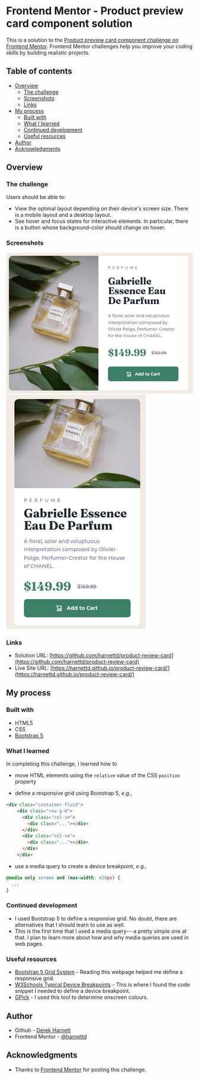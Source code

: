 # Frontend Mentor - Product preview card component solution

This is a solution to the [Product preview card component challenge on Frontend Mentor](https://www.frontendmentor.io/challenges/product-preview-card-component-GO7UmttRfa). Frontend Mentor challenges help you improve your coding skills by building realistic projects. 

## Table of contents

- [Overview](#overview)
  - [The challenge](#the-challenge)
  - [Screenshots](#screenshots)
  - [Links](#links)
- [My process](#my-process)
  - [Built with](#built-with)
  - [What I learned](#what-i-learned)
  - [Continued development](#continued-development)
  - [Useful resources](#useful-resources)
- [Author](#author)
- [Acknowledgments](#acknowledgments)

## Overview

### The challenge

Users should be able to:

- View the optimal layout depending on their device's screen size. There is a mobile layout and a desktop layout.
- See hover and focus states for interactive elements. In particular, there is a button whose background-color should change on hover.

### Screenshots

![Desktop screenshot](images/screenshot_desktop.png)
![Mobile screenshot](images/screenshot_mobile.png)

### Links

- Solution URL: [https://github.com/harnettd/product-review-card](https://github.com/harnettd/product-review-card)
- Live Site URL: [https://harnettd.github.io/product-review-card/](https://harnettd.github.io/product-review-card/)

## My process

### Built with

- HTML5
- CSS
- [Bootstrap 5](https://getbootstrap.com/)

### What I learned

In completing this challenge, I learned how to

- move HTML elements using the `relative` value of the CSS `position` property

- define a responsive grid using Bootstrap 5, *e.g.,* 

```html
<div class="container-fluid">
    <div class="row g-0">
      <div class="col-sm">
        <div class="..."></div>
      </div>
      <div class="col-sm">
        <div class="..."></div>
      </div>
    </div>
```

- use a media query to create a device breakpoint, *e.g.,* 

```css
@media only screen and (max-width: 620px) {
  ...  
}
```
### Continued development

- I used Bootstrap 5 to define a responsive grid. No doubt, there are alternatives that I should learn to use as well.
- This is the first time that I used a media query---a pretty simple one at that. I plan to learn more about how and why media queries are used in web pages.

### Useful resources

- [Bootstrap 5 Grid System](https://getbootstrap.com/docs/5.3/layout/grid/) - Reading this webpage helped me define a responsive grid.
- [W3Schools Typical Device Breakpoints](https://www.w3schools.com/howto/howto_css_media_query_breakpoints.asp) - This is where I found the code snippet I needed to define a device breakpoint.
- [GPick](http://www.gpick.org/) - I used this tool to determine onscreen colours.

## Author

- Github - [Derek Harnett](https://github.com/harnettd)
- Frontend Mentor - [@harnettd](https://www.frontendmentor.io/profile/harnettd)

## Acknowledgments

- Thanks to [Frontend Mentor](https://www.frontendmentor.io/) for posting this challenge.
